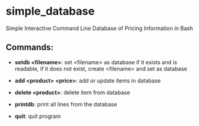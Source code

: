 # simple_database
Simple Interactive Command Line Database of Pricing Information in Bash

## Commands:
  - <b>setdb \<filename\></b>:  set \<filename\> as database if it exists and is readable, if it does not exist, create \<filename\> and set as database
  
  - <b>add \<product\> \<price\></b>:  add or update items in database
  
  - <b>delete \<product\></b>:  delete item from database
  
  - <b>printdb</b>:  print all lines from the database
  
  - <b>quit</b>:  quit program
